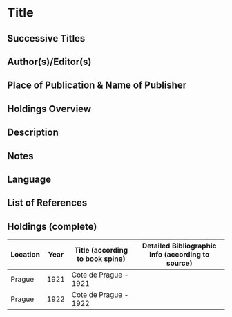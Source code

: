 # Title

## Successive Titles

## Author(s)/Editor(s)

## Place of Publication & Name of Publisher

## Holdings Overview

## Description

## Notes

## Language

## List of References

## Holdings (complete)

| Location | Year | Title (according to book spine) | Detailed Bibliographic Info (according to source) |
|----------|------|---------------------------------|---------------------------------------------------|
| Prague   | 1921 | Cote de Prague - 1921           |                                                   |
| Prague   | 1922 | Cote de Prague - 1922           |                                                   |
